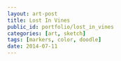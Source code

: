 ```yaml
---
layout: art-post
title: Lost In Vines
public_id: portfolio/lost_in_vines
categories: [art, sketch]
tags: [markers, color, doodle]
date: 2014-07-11
---
```

